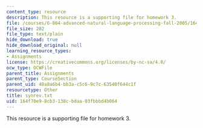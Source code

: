 ```yaml
---
content_type: resource
description: This resource is a supporting file for homework 3.
file: /courses/6-864-advanced-natural-language-processing-fall-2005/164f70e98cb3138cbdaa03fbbbd4b064_synrev.txt
file_size: 202
file_type: text/plain
hide_download: true
hide_download_original: null
learning_resource_types:
- Assignments
license: https://creativecommons.org/licenses/by-nc-sa/4.0/
ocw_type: OCWFile
parent_title: Assignments
parent_type: CourseSection
parent_uid: 48a8a6b4-bb3a-c5c6-9c7c-63540f644c1f
resourcetype: Other
title: synrev.txt
uid: 164f70e9-8cb3-138c-bdaa-03fbbbd4b064
---
```

This resource is a supporting file for homework 3.